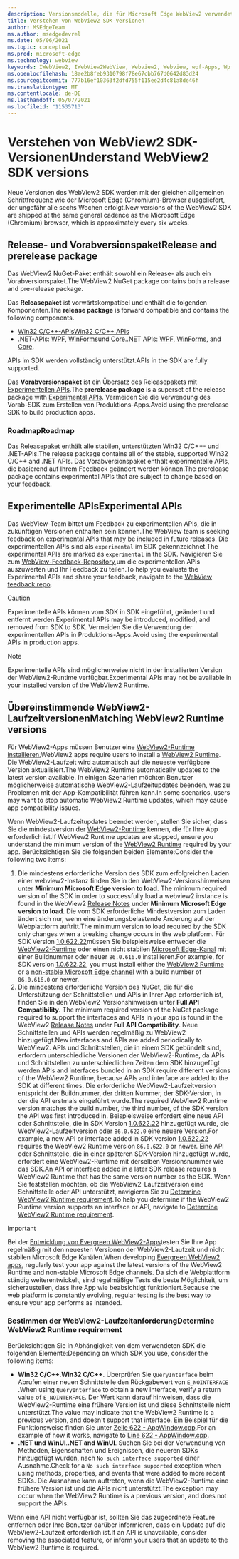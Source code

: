 ```yaml
---
description: Versionsmodelle, die für Microsoft Edge WebView2 verwendet werden
title: Verstehen von WebView2 SDK-Versionen
author: MSEdgeTeam
ms.author: msedgedevrel
ms.date: 05/06/2021
ms.topic: conceptual
ms.prod: microsoft-edge
ms.technology: webview
keywords: IWebView2, IWebView2WebView, Webview2, Webview, wpf-Apps, Wpf, Microsoft Edge, ICoreWebView2, ICoreWebView2Host, Browsersteuerung, Edge-HTML
ms.openlocfilehash: 18ae2b8feb9310798f78e67cbb767d0642d83d24
ms.sourcegitcommit: 777b16ef10363f2dfd755f115ee2d4c81a8de46f
ms.translationtype: MT
ms.contentlocale: de-DE
ms.lasthandoff: 05/07/2021
ms.locfileid: "11535713"
---
```

# <a name="understand-webview2-sdk-versions"></a><span data-ttu-id="1a058-104">Verstehen von WebView2 SDK-Versionen</span><span class="sxs-lookup"><span data-stu-id="1a058-104">Understand WebView2 SDK versions</span></span>  

<span data-ttu-id="1a058-105">Neue Versionen des WebView2 SDK werden mit der gleichen allgemeinen Schrittfrequenz wie der Microsoft Edge \(Chromium\)-Browser ausgeliefert, der ungefähr alle sechs Wochen erfolgt.</span><span class="sxs-lookup"><span data-stu-id="1a058-105">New versions of the WebView2 SDK are shipped at the same general cadence as the Microsoft Edge \(Chromium\) browser, which is approximately every six weeks.</span></span>  

## <a name="release-and-prerelease-package"></a><span data-ttu-id="1a058-106">Release- und Vorabversionspaket</span><span class="sxs-lookup"><span data-stu-id="1a058-106">Release and prerelease package</span></span>  

<span data-ttu-id="1a058-107">Das WebView2 NuGet-Paket enthält sowohl ein Release- als auch ein Vorabversionspaket.</span><span class="sxs-lookup"><span data-stu-id="1a058-107">The WebView2 NuGet package contains both a release and pre-release package.</span></span>  

<span data-ttu-id="1a058-108">Das **Releasepaket** ist vorwärtskompatibel und enthält die folgenden Komponenten.</span><span class="sxs-lookup"><span data-stu-id="1a058-108">The **release package** is forward compatible and contains the following components.</span></span>  

*   [<span data-ttu-id="1a058-109">Win32 C/C++-APIs</span><span class="sxs-lookup"><span data-stu-id="1a058-109">Win32 C/C++ APIs</span></span>][ReferenceWin32]
*   <span data-ttu-id="1a058-110">.NET-APIs:  [WPF][DotnetMicrosoftWebWebview2WpfNamespace], [WinForms][DotnetMicrosoftWebWebview2WinformsNamespace]und [Core][DotnetMicrosoftWebWebview2CoreNamespace].</span><span class="sxs-lookup"><span data-stu-id="1a058-110">.NET APIs:  [WPF][DotnetMicrosoftWebWebview2WpfNamespace], [WinForms][DotnetMicrosoftWebWebview2WinformsNamespace], and [Core][DotnetMicrosoftWebWebview2CoreNamespace].</span></span>  
    
<span data-ttu-id="1a058-111">APIs im SDK werden vollständig unterstützt.</span><span class="sxs-lookup"><span data-stu-id="1a058-111">APIs in the SDK are fully supported.</span></span>  

<span data-ttu-id="1a058-112">Das **Vorabversionspaket** ist ein Übersatz des Releasepakets mit [Experimentellen APIs](#experimental-apis).</span><span class="sxs-lookup"><span data-stu-id="1a058-112">The **prerelease package** is a superset of the release package with [Experimental APIs](#experimental-apis).</span></span>  <span data-ttu-id="1a058-113">Vermeiden Sie die Verwendung des Vorab-SDK zum Erstellen von Produktions-Apps.</span><span class="sxs-lookup"><span data-stu-id="1a058-113">Avoid using the prerelease SDK to build production apps.</span></span>  

### <a name="roadmap"></a><span data-ttu-id="1a058-114">Roadmap</span><span class="sxs-lookup"><span data-stu-id="1a058-114">Roadmap</span></span>  

<span data-ttu-id="1a058-115">Das Releasepaket enthält alle stabilen, unterstützten Win32 C/C++- und .NET-APIs.</span><span class="sxs-lookup"><span data-stu-id="1a058-115">The release package contains all of the stable, supported Win32 C/C++ and .NET APIs.</span></span>  <span data-ttu-id="1a058-116">Das Vorabversionspaket enthält experimentelle APIs, die basierend auf Ihrem Feedback geändert werden können.</span><span class="sxs-lookup"><span data-stu-id="1a058-116">The prerelease package contains experimental APIs that are subject to change based on your feedback.</span></span>  

## <a name="experimental-apis"></a><span data-ttu-id="1a058-117">Experimentelle APIs</span><span class="sxs-lookup"><span data-stu-id="1a058-117">Experimental APIs</span></span>  

<span data-ttu-id="1a058-118">Das WebView-Team bittet um Feedback zu experimentellen APIs, die in zukünftigen Versionen enthalten sein können.</span><span class="sxs-lookup"><span data-stu-id="1a058-118">The WebView team is seeking feedback on experimental APIs that may be included in future releases.</span></span>  <span data-ttu-id="1a058-119">Die experimentellen APIs sind als `experimental` im SDK gekennzeichnet.</span><span class="sxs-lookup"><span data-stu-id="1a058-119">The experimental APIs are marked as `experimental` in the SDK.</span></span>  <span data-ttu-id="1a058-120">Navigieren Sie zum [WebView-Feedback-Repository,][GithubMicrosoftedgeWebviewfeedback]um die experimentellen APIs auszuwerten und Ihr Feedback zu teilen.</span><span class="sxs-lookup"><span data-stu-id="1a058-120">To help you evaluate the Experimental APIs and share your feedback, navigate to the [WebView feedback repo][GithubMicrosoftedgeWebviewfeedback].</span></span>  

> [!CAUTION]
> <span data-ttu-id="1a058-121">Experimentelle APIs können vom SDK in SDK eingeführt, geändert und entfernt werden.</span><span class="sxs-lookup"><span data-stu-id="1a058-121">Experimental APIs may be introduced, modified, and removed from SDK to SDK.</span></span>  <span data-ttu-id="1a058-122">Vermeiden Sie die Verwendung der experimentellen APIs in Produktions-Apps.</span><span class="sxs-lookup"><span data-stu-id="1a058-122">Avoid using the experimental APIs in production apps.</span></span>  

> [!NOTE]
> <span data-ttu-id="1a058-123">Experimentelle APIs sind möglicherweise nicht in der installierten Version der WebView2-Runtime verfügbar.</span><span class="sxs-lookup"><span data-stu-id="1a058-123">Experimental APIs may not be available in your installed version of the WebView2 Runtime.</span></span>  

## <a name="matching-webview2-runtime-versions"></a><span data-ttu-id="1a058-124">Übereinstimmende WebView2-Laufzeitversionen</span><span class="sxs-lookup"><span data-stu-id="1a058-124">Matching WebView2 Runtime versions</span></span>  
<span data-ttu-id="1a058-125">Für WebView2-Apps müssen Benutzer eine [WebView2-Runtime installieren.][MicrosoftDeveloperEdgeWebview2]</span><span class="sxs-lookup"><span data-stu-id="1a058-125">WebView2 apps require users to install a [WebView2 Runtime][MicrosoftDeveloperEdgeWebview2].</span></span>  <span data-ttu-id="1a058-126">Die WebView2-Laufzeit wird automatisch auf die neueste verfügbare Version aktualisiert.</span><span class="sxs-lookup"><span data-stu-id="1a058-126">The WebView2 Runtime automatically updates to the latest version available.</span></span>  <span data-ttu-id="1a058-127">In einigen Szenarien möchten Benutzer möglicherweise automatische WebView2-Laufzeitupdates beenden, was zu Problemen mit der App-Kompatibilität führen kann.</span><span class="sxs-lookup"><span data-stu-id="1a058-127">In some scenarios, users may want to stop automatic WebView2 Runtime updates, which may cause app compatibility issues.</span></span>  

<span data-ttu-id="1a058-128">Wenn WebView2-Laufzeitupdates beendet werden, stellen Sie sicher, dass Sie die mindestversion der [WebView2-Runtime][MicrosoftDeveloperEdgeWebview2] kennen, die für Ihre App erforderlich ist.</span><span class="sxs-lookup"><span data-stu-id="1a058-128">If WebView2 Runtime updates are stopped, ensure you understand the minimum version of the [WebView2 Runtime][MicrosoftDeveloperEdgeWebview2] required by your app.</span></span>  <span data-ttu-id="1a058-129">Berücksichtigen Sie die folgenden beiden Elemente:</span><span class="sxs-lookup"><span data-stu-id="1a058-129">Consider the following two items:</span></span>  

1.  <span data-ttu-id="1a058-130">Die mindestens erforderliche Version des SDK zum erfolgreichen Laden einer webview2-Instanz finden Sie in den WebView2-Versionshinweisen unter **Minimum Microsoft Edge version to load**. [][Webview2ReleaseNotes]</span><span class="sxs-lookup"><span data-stu-id="1a058-130">The minimum required version of the SDK in order to successfully load a webview2 instance is found in the WebView2 [Release Notes][Webview2ReleaseNotes] under **Minimum Microsoft Edge version to load**.</span></span>  <span data-ttu-id="1a058-131">Die vom SDK erforderliche Mindestversion zum Laden ändert sich nur, wenn eine änderungsbelastende Änderung auf der Webplattform auftritt.</span><span class="sxs-lookup"><span data-stu-id="1a058-131">The minimum version to load required by the SDK only changes when a breaking change occurs in the web platform.</span></span>  <span data-ttu-id="1a058-132">Für SDK Version [1.0.622.22][Webview2ReleaseNotes1062222]müssen Sie beispielsweise entweder die [WebView2-Runtime][MicrosoftDeveloperEdgeWebview2] oder einen nicht stabilen [Microsoft Edge-Kanal][MicrosoftedgeinsiderDownload] mit einer Buildnummer oder neuer `86.0.616.0` installieren.</span><span class="sxs-lookup"><span data-stu-id="1a058-132">For example, for SDK version [1.0.622.22][Webview2ReleaseNotes1062222], you must install either the [WebView2 Runtime][MicrosoftDeveloperEdgeWebview2] or a [non-stable Microsoft Edge channel][MicrosoftedgeinsiderDownload] with a build number of `86.0.616.0` or newer.</span></span>   
1.  <span data-ttu-id="1a058-133">Die mindestens erforderliche Version des NuGet, die für die Unterstützung der Schnittstellen und APIs in Ihrer App erforderlich ist, finden Sie in den WebView2-Versionshinweisen unter **Full API Compatibility**. [][Webview2ReleaseNotes]</span><span class="sxs-lookup"><span data-stu-id="1a058-133">The minimum required version of the NuGet package required to support the interfaces and APIs in your app is found in the WebView2 [Release Notes][Webview2ReleaseNotes] under **Full API Compatibility**.</span></span>  <span data-ttu-id="1a058-134">Neue Schnittstellen und APIs werden regelmäßig zu WebView2 hinzugefügt.</span><span class="sxs-lookup"><span data-stu-id="1a058-134">New interfaces and APIs are added periodically to WebView2.</span></span>  <span data-ttu-id="1a058-135">APIs und Schnittstellen, die in einem SDK gebündelt sind, erfordern unterschiedliche Versionen der WebView2-Runtime, da APIs und Schnittstellen zu unterschiedlichen Zeiten dem SDK hinzugefügt werden.</span><span class="sxs-lookup"><span data-stu-id="1a058-135">APIs and interfaces bundled in an SDK require different versions of the WebView2 Runtime, because APIs and interface are added to the SDK at different times.</span></span>  <span data-ttu-id="1a058-136">Die erforderliche WebView2-Laufzeitversion entspricht der Buildnummer, der dritten Nummer, der SDK-Version, in der die API erstmals eingeführt wurde.</span><span class="sxs-lookup"><span data-stu-id="1a058-136">The required WebView2 Runtime version matches the build number, the third number, of the SDK version the API was first introduced in.</span></span>  <span data-ttu-id="1a058-137">Beispielsweise erfordert eine neue API oder Schnittstelle, die in SDK Version [1.0.622.22][Webview2ReleaseNotes1062222] hinzugefügt wurde, die WebView2-Laufzeitversion oder `86.0.622.0` eine neuere Version.</span><span class="sxs-lookup"><span data-stu-id="1a058-137">For example, a new API or interface added in SDK version [1.0.622.22][Webview2ReleaseNotes1062222] requires the WebView2 Runtime version `86.0.622.0` or newer.</span></span>  <span data-ttu-id="1a058-138">Eine API oder Schnittstelle, die in einer späteren SDK-Version hinzugefügt wurde, erfordert eine WebView2-Runtime mit derselben Versionsnummer wie das SDK.</span><span class="sxs-lookup"><span data-stu-id="1a058-138">An API or interface added in a later SDK release requires a WebView2 Runtime that has the same version number as the SDK.</span></span>  <span data-ttu-id="1a058-139">Wenn Sie feststellen möchten, ob die WebView2-Laufzeitversion eine Schnittstelle oder API unterstützt, navigieren Sie zu [Determine WebView2 Runtime requirement](#determine-webview2-runtime-requirement).</span><span class="sxs-lookup"><span data-stu-id="1a058-139">To help you determine if the WebView2 Runtime version supports an interface or API, navigate to [Determine WebView2 Runtime requirement](#determine-webview2-runtime-requirement).</span></span>  
    
> [!IMPORTANT]
> <span data-ttu-id="1a058-140">Bei der [Entwicklung von Evergreen WebView2-Apps][Webview2ConceptsDistributionEvergreenDistributionMode]testen Sie Ihre App regelmäßig mit den neuesten Versionen der WebView2-Laufzeit und nicht stabilen Microsoft Edge Kanälen.</span><span class="sxs-lookup"><span data-stu-id="1a058-140">When developing [Evergreen WebView2 apps][Webview2ConceptsDistributionEvergreenDistributionMode], regularly test your app against the latest versions of the WebView2 Runtime and non-stable Microsoft Edge channels.</span></span>  <span data-ttu-id="1a058-141">Da sich die Webplattform ständig weiterentwickelt, sind regelmäßige Tests die beste Möglichkeit, um sicherzustellen, dass Ihre App wie beabsichtigt funktioniert.</span><span class="sxs-lookup"><span data-stu-id="1a058-141">Because the web platform is constantly evolving, regular testing is the best way to ensure your app performs as intended.</span></span>  

### <a name="determine-webview2-runtime-requirement"></a><span data-ttu-id="1a058-142">Bestimmen der WebView2-Laufzeitanforderung</span><span class="sxs-lookup"><span data-stu-id="1a058-142">Determine WebView2 Runtime requirement</span></span>  

<span data-ttu-id="1a058-143">Berücksichtigen Sie in Abhängigkeit von dem verwendeten SDK die folgenden Elemente:</span><span class="sxs-lookup"><span data-stu-id="1a058-143">Depending on which SDK you use, consider the following items:</span></span>  

*   <span data-ttu-id="1a058-144">**Win32 C/C++**.</span><span class="sxs-lookup"><span data-stu-id="1a058-144">**Win32 C/C++**.</span></span>  <span data-ttu-id="1a058-145">Überprüfen Sie `QueryInterface` beim Abrufen einer neuen Schnittstelle den Rückgabewert von `E_NOINTERFACE` .</span><span class="sxs-lookup"><span data-stu-id="1a058-145">When using `QueryInterface` to obtain a new interface, verify a return value of `E_NOINTERFACE`.</span></span>  <span data-ttu-id="1a058-146">Der Wert kann darauf hinweisen, dass die WebView2-Runtime eine frühere Version ist und diese Schnittstelle nicht unterstützt.</span><span class="sxs-lookup"><span data-stu-id="1a058-146">The value may indicate that the WebView2 Runtime is a previous version, and doesn't support that interface.</span></span>  <span data-ttu-id="1a058-147">Ein Beispiel für die Funktionsweise finden Sie unter [Zeile 622 - AppWindow.cpp][GithubMicrosoftedgeWebview2samplesSampleappsWebview2apisampleAppwindowCppL622].</span><span class="sxs-lookup"><span data-stu-id="1a058-147">For an example of how it works, navigate to [Line 622 - AppWindow.cpp][GithubMicrosoftedgeWebview2samplesSampleappsWebview2apisampleAppwindowCppL622].</span></span>  
*   <span data-ttu-id="1a058-148">**.NET und WinUI**.</span><span class="sxs-lookup"><span data-stu-id="1a058-148">**.NET and WinUI**.</span></span>  <span data-ttu-id="1a058-149">Suchen Sie bei der Verwendung von Methoden, Eigenschaften und Ereignissen, die neueren SDKs hinzugefügt wurden, nach `No such interface supported` einer Ausnahme.</span><span class="sxs-lookup"><span data-stu-id="1a058-149">Check for a `No such interface supported` exception when using methods, properties, and events that were added to more recent SDKs.</span></span>  <span data-ttu-id="1a058-150">Die Ausnahme kann auftreten, wenn die WebView2-Runtime eine frühere Version ist und die APIs nicht unterstützt.</span><span class="sxs-lookup"><span data-stu-id="1a058-150">The exception may occur when the WebView2 Runtime is a previous version, and does not support the APIs.</span></span>  
    
<span data-ttu-id="1a058-151">Wenn eine API nicht verfügbar ist, sollten Sie das zugeordnete Feature entfernen oder Ihre Benutzer darüber informieren, dass ein Update auf die WebView2-Laufzeit erforderlich ist.</span><span class="sxs-lookup"><span data-stu-id="1a058-151">If an API is unavailable, consider removing the associated feature, or inform your users that an update to the WebView2 Runtime is required.</span></span>  

<!--
## Versioning  

After you have used a particular version of the SDK to build your app, your app may end up running with an older or newer version of installed browser binaries.  Until version 1.0.0.0 of WebView2 there may be breaking changes during updates that prevent your SDK from working with different versions of installed browser binaries.  After version 1.0.0.0, different versions of the SDK may work with different versions of the installed browser by using the following best practices.  

1.  To account for breaking changes to the API be sure to check for failure when requesting the DLL export `CreateCoreWebView2Environment` and when running `QueryInterface` on any `CoreWebView2` object.  A return value of `E_NOINTERFACE` indicates that the SDK is not compatible with the Microsoft Edge browser binaries.  
1.  Checking for failure from `QueryInterface` also accounts for cases where the SDK is newer than the version of the Microsoft Edge browser and your app attempts to use an interface of which the Microsoft Edge browser is unaware.  
1.  When an interface is unavailable, you may consider disabling the associated feature if possible, or otherwise informing your users to update their browsers.  
    -->  

<!--links -->  

[Webview2ConceptsDistributionEvergreenDistributionMode]: ./distribution.md#evergreen-distribution-mode "Immergrüner Verteilungsmodus – Verteilung von Apps mithilfe von WebView2 | Microsoft Docs"  
[Webview2ReleaseNotes]: ../release-notes.md "Versionshinweise für WebView2 SDK | Microsoft Docs"  
[Webview2ReleaseNotes1062222]: ../release-notes.md#1062222 "1.0.622.22 – Versionshinweise für WebView2 SDK | Microsoft Docs"   

[DeployedgeChannels]: /deployedge/microsoft-edge-channels "Übersicht über die Microsoft Edge-Kanäle | Microsoft-Dokumentation"  

[DotnetMicrosoftWebWebview2CoreNamespace]: /dotnet/api/microsoft.web.webview2.core "Microsoft.Web.WebView2.Core Namespace | Microsoft Docs"  
[DotnetMicrosoftWebWebview2WpfNamespace]: /dotnet/api/microsoft.web.webview2.wpf "Microsoft.Web.WebView2.Wpf Namespace | Microsoft Docs"  
[DotnetMicrosoftWebWebview2WinformsNamespace]: /dotnet/api/microsoft.web.webview2.winforms "Microsoft.Web.WebView2.WinForms Namespace | Microsoft Docs"  
[ReferenceWin32]: /microsoft-edge/webview2/reference/win32 "WebView2 Win32 C++-Referenz | Microsoft Docs"  

[MicrosoftDeveloperEdgeWebview2]: https://developer.microsoft.com/microsoft-edge/webview2/ "Microsoft Edge WebView2-| Microsoft Developer"  

[GithubMicrosoftedgeWebviewfeedback]: https://github.com/MicrosoftEdge/WebViewFeedback "WebView Feedback – MicrosoftEdge/WebViewFeedback | GitHub"  
[GithubMicrosoftedgeWebview2samplesSampleappsWebview2apisampleAppwindowCppL622]: https://github.com/MicrosoftEdge/WebView2Samples/blob/8ec7de9d3e80a942bc7025cffad98eee75e11e64/SampleApps/WebView2APISample/AppWindow.cpp#L622 "Zeile 622 - AppWindow.cpp - MicrosoftEdge/WebView2Samples | GitHub"  

[MicrosoftedgeinsiderDownload]: https://www.microsoftedgeinsider.com/download "Herunterladen von Microsoft Edge Insider Channels"  
